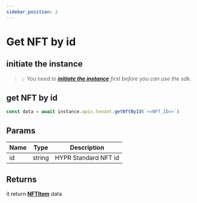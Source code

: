 ```yaml
---
sidebar_position: 2
---
```


# Get NFT by id

## initiate the instance

> 💡 *You need to **[initiate the instance](/docs/intro)** first before you can use the sdk.*
  
## get NFT by id

```javascript
const data = await instance.apis.tenant.getNftById(`<<NFT_ID>>`)
```

## Params

| Name | Type | Description |
| --- | --- | --- |
| id | string | HYPR Standard NFT id |

## Returns

it return **[NFTItem](/docs/interfaces/nft)** data
